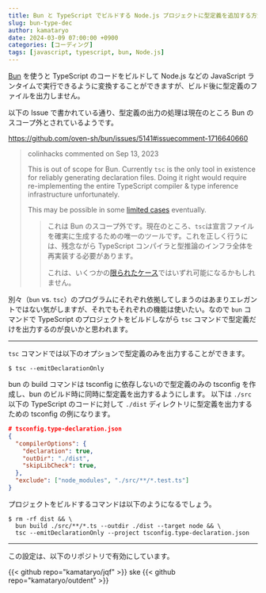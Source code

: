 ```yaml
---
title: Bun と TypeScript でビルドする Node.js プロジェクトに型定義を追加する方法
slug: bun-type-dec
author: kamataryo
date: 2024-03-09 07:00:00 +0900
categories: [コーディング]
tags: [javascript, typescript, bun, Node.js]
---
```


[Bun](https://bun.sh) を使うと TypeScript のコードをビルドして Node.js などの JavaScript ランタイムで実行できるように変換することができますが、ビルド後に型定義のファイルを出力しません。

以下の Issue で書かれている通り、型定義の出力の処理は現在のところ Bun のスコープ外とされているようです。

https://github.com/oven-sh/bun/issues/5141#issuecomment-1716640660

> colinhacks commented on Sep 13, 2023
>
> This is out of scope for Bun. Currently `tsc` is the only tool in existence for reliably generating declaration files. Doing it right would require re-implementing the entire TypeScript compiler & type inference infrastructure unfortunately.
>
> This may be possible in some [limited cases](https://github.com/microsoft/TypeScript/issues/47947) eventually.
>
>> これは Bun のスコープ外です。現在のところ、`tsc`は宣言ファイルを確実に生成するための唯一のツールです。これを正しく行うには、残念ながら TypeScript コンパイラと型推論のインフラ全体を再実装する必要があります。
>>
>> これは、いくつかの[限られたケース](https://github.com/microsoft/TypeScript/issues/47947)ではいずれ可能になるかもしれません。

別々（`bun` vs. `tsc`）のプログラムにそれぞれ依拠してしまうのはあまりエレガントではない気がしますが、それでもそれぞれの機能は使いたい。なので `bun` コマンドで TypeScript のプロジェクトをビルドしながら `tsc` コマンドで型定義だけを出力するのが良いかと思われます。

---

`tsc` コマンドでは以下のオプションで型定義のみを出力することができます。

```shell
$ tsc --emitDeclarationOnly
```

bun の build コマンドは tsconfig に依存しないので型定義のみの tsconfig を作成し、bun のビルド時に同時に型定義を出力するようにします。
以下は `./src` 以下の TypeScript のコードに対して `./dist` ディレクトリに型定義を出力するための tsconfig の例になります。

```json
# tsconfig.type-declaration.json
{
  "compilerOptions": {
    "declaration": true,
    "outDir": "./dist",
    "skipLibCheck": true,
  },
  "exclude": ["node_modules", "./src/**/*.test.ts"]
}
```

プロジェクトをビルドするコマンドは以下のようになるでしょう。

```shell
$ rm -rf dist && \
  bun build ./src/**/*.ts --outdir ./dist --target node && \
  tsc --emitDeclarationOnly --project tsconfig.type-declaration.json
```

---

この設定は、以下のリポジトリで有効にしています。

{{< github repo="kamataryo/jqf" >}}
ske
{{< github repo="kamataryo/outdent" >}}
